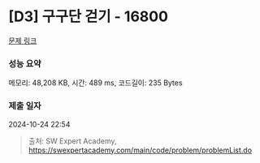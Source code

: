 # [D3] 구구단 걷기 - 16800 

[문제 링크](https://swexpertacademy.com/main/code/problem/problemDetail.do?contestProbId=AYaf9W8afyMDFAQ9) 

### 성능 요약

메모리: 48,208 KB, 시간: 489 ms, 코드길이: 235 Bytes

### 제출 일자

2024-10-24 22:54



> 출처: SW Expert Academy, https://swexpertacademy.com/main/code/problem/problemList.do